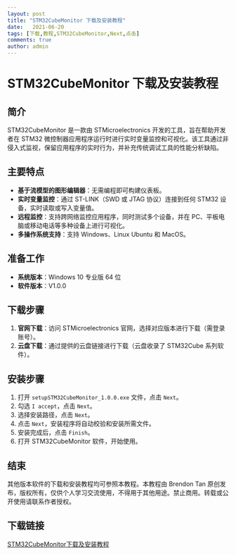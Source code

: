 ```yaml
---
layout: post
title: "STM32CubeMonitor 下载及安装教程"
date:   2021-06-20
tags: [下载,教程,STM32CubeMonitor,Next,点击]
comments: true
author: admin
---
```

# STM32CubeMonitor 下载及安装教程

## 简介
STM32CubeMonitor 是一款由 STMicroelectronics 开发的工具，旨在帮助开发者在 STM32 微控制器应用程序运行时进行实时变量监控和可视化。该工具通过非侵入式监视，保留应用程序的实时行为，并补充传统调试工具的性能分析缺陷。

## 主要特点
- **基于流模型的图形编辑器**：无需编程即可构建仪表板。
- **实时变量监控**：通过 ST-LINK（SWD 或 JTAG 协议）连接到任何 STM32 设备，实时读取或写入变量值。
- **远程监控**：支持跨网络监控应用程序，同时测试多个设备，并在 PC、平板电脑或移动电话等多种设备上进行可视化。
- **多操作系统支持**：支持 Windows、Linux Ubuntu 和 MacOS。

## 准备工作
- **系统版本**：Windows 10 专业版 64 位
- **软件版本**：V1.0.0

## 下载步骤
1. **官网下载**：访问 STMicroelectronics 官网，选择对应版本进行下载（需登录账号）。
2. **云盘下载**：通过提供的云盘链接进行下载（云盘收录了 STM32Cube 系列软件）。

## 安装步骤
1. 打开 `setupSTM32CubeMonitor_1.0.0.exe` 文件，点击 `Next`。
2. 勾选 `I accept`，点击 `Next`。
3. 选择安装路径，点击 `Next`。
4. 点击 `Next`，安装程序将自动校验和安装所需文件。
5. 安装完成后，点击 `Finish`。
6. 打开 STM32CubeMonitor 软件，开始使用。

## 结束
其他版本软件的下载和安装教程均可参照本教程。本教程由 Brendon Tan 原创发布，版权所有，仅供个人学习交流使用，不得用于其他用途。禁止商用。转载或公开使用请联系作者授权。

## 下载链接

[STM32CubeMonitor下载及安装教程](https://pan.quark.cn/s/8e2de226d8ba)